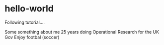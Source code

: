 # hello-world
Following tutorial....

Some something about me 
25 years doing Operational Research for the UK Gov
Enjoy footbal (soccer)

